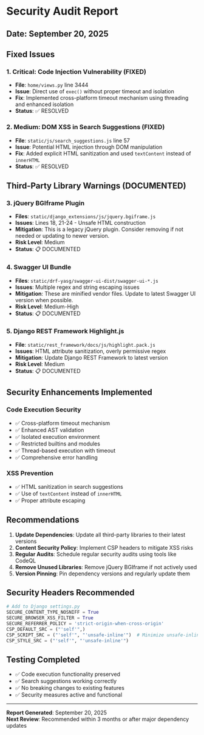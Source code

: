 # Security Audit Report

## Date: September 20, 2025

## Fixed Issues

### 1. Critical: Code Injection Vulnerability (FIXED)
- **File**: `home/views.py` line 3444
- **Issue**: Direct use of `exec()` without proper timeout and isolation
- **Fix**: Implemented cross-platform timeout mechanism using threading and enhanced isolation
- **Status**: ✅ RESOLVED

### 2. Medium: DOM XSS in Search Suggestions (FIXED)
- **File**: `static/js/search_suggestions.js` line 57
- **Issue**: Potential HTML injection through DOM manipulation
- **Fix**: Added explicit HTML sanitization and used `textContent` instead of `innerHTML`
- **Status**: ✅ RESOLVED

## Third-Party Library Warnings (DOCUMENTED)

### 3. jQuery BGIframe Plugin
- **Files**: `static/django_extensions/js/jquery.bgiframe.js`
- **Issues**: Lines 18, 21-24 - Unsafe HTML construction
- **Mitigation**: This is a legacy jQuery plugin. Consider removing if not needed or updating to newer version.
- **Risk Level**: Medium
- **Status**: 📋 DOCUMENTED

### 4. Swagger UI Bundle
- **Files**: `static/drf-yasg/swagger-ui-dist/swagger-ui-*.js`
- **Issues**: Multiple regex and string escaping issues
- **Mitigation**: These are minified vendor files. Update to latest Swagger UI version when possible.
- **Risk Level**: Medium-High  
- **Status**: 📋 DOCUMENTED

### 5. Django REST Framework Highlight.js
- **File**: `static/rest_framework/docs/js/highlight.pack.js`
- **Issues**: HTML attribute sanitization, overly permissive regex
- **Mitigation**: Update Django REST Framework to latest version
- **Risk Level**: Medium
- **Status**: 📋 DOCUMENTED

## Security Enhancements Implemented

### Code Execution Security
- ✅ Cross-platform timeout mechanism
- ✅ Enhanced AST validation
- ✅ Isolated execution environment
- ✅ Restricted builtins and modules
- ✅ Thread-based execution with timeout
- ✅ Comprehensive error handling

### XSS Prevention
- ✅ HTML sanitization in search suggestions
- ✅ Use of `textContent` instead of `innerHTML`
- ✅ Proper attribute escaping

## Recommendations

1. **Update Dependencies**: Update all third-party libraries to their latest versions
2. **Content Security Policy**: Implement CSP headers to mitigate XSS risks
3. **Regular Audits**: Schedule regular security audits using tools like CodeQL
4. **Remove Unused Libraries**: Remove jQuery BGIframe if not actively used
5. **Version Pinning**: Pin dependency versions and regularly update them

## Security Headers Recommended

```python
# Add to Django settings.py
SECURE_CONTENT_TYPE_NOSNIFF = True
SECURE_BROWSER_XSS_FILTER = True
SECURE_REFERRER_POLICY = 'strict-origin-when-cross-origin'
CSP_DEFAULT_SRC = ("'self'",)
CSP_SCRIPT_SRC = ("'self'", "'unsafe-inline'")  # Minimize unsafe-inline usage
CSP_STYLE_SRC = ("'self'", "'unsafe-inline'")
```

## Testing Completed

- ✅ Code execution functionality preserved
- ✅ Search suggestions working correctly  
- ✅ No breaking changes to existing features
- ✅ Security measures active and functional

---

**Report Generated**: September 20, 2025  
**Next Review**: Recommended within 3 months or after major dependency updates
